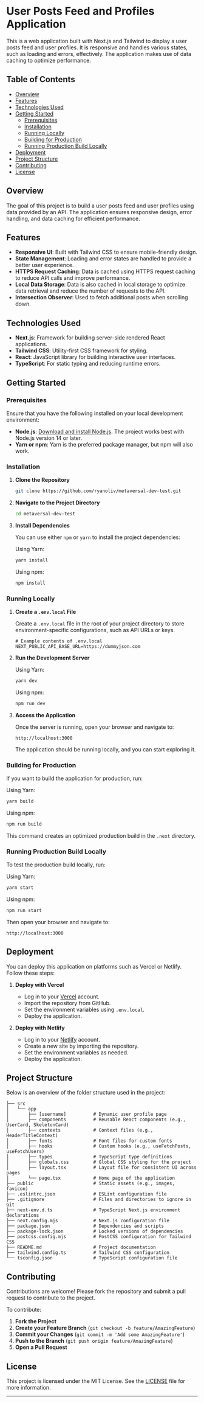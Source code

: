 # User Posts Feed and Profiles Application

This is a web application built with Next.js and Tailwind to display a user posts feed and user profiles. It is responsive and handles various states, such as loading and errors, effectively. The application makes use of data caching to optimize performance.

## Table of Contents

- [Overview](#overview)
- [Features](#features)
- [Technologies Used](#technologies-used)
- [Getting Started](#getting-started)
  - [Prerequisites](#prerequisites)
  - [Installation](#installation)
  - [Running Locally](#running-locally)
  - [Building for Production](#building-for-production)
  - [Running Production Build Locally](#running-production-build-locally)
- [Deployment](#deployment)
- [Project Structure](#project-structure)
- [Contributing](#contributing)
- [License](#license)

## Overview

The goal of this project is to build a user posts feed and user profiles using data provided by an API. The application ensures responsive design, error handling, and data caching for efficient performance.

## Features

- **Responsive UI**: Built with Tailwind CSS to ensure mobile-friendly design.
- **State Management**: Loading and error states are handled to provide a better user experience.
- **HTTPS Request Caching**: Data is cached using HTTPS request caching to reduce API calls and improve performance.
- **Local Data Storage**: Data is also cached in local storage to optimize data retrieval and reduce the number of requests to the API.
- **Intersection Observer**: Used to fetch additional posts when scrolling down.

## Technologies Used

- **Next.js**: Framework for building server-side rendered React applications.
- **Tailwind CSS**: Utility-first CSS framework for styling.
- **React**: JavaScript library for building interactive user interfaces.
- **TypeScript**: For static typing and reducing runtime errors.

## Getting Started

### Prerequisites

Ensure that you have the following installed on your local development environment:

- **Node.js**: [Download and install Node.js](https://nodejs.org/en/download/). The project works best with Node.js version 14 or later.
- **Yarn or npm**: Yarn is the preferred package manager, but npm will also work.

### Installation

1. **Clone the Repository**

   ```sh
   git clone https://github.com/ryanoliv/metaversal-dev-test.git
   ```

2. **Navigate to the Project Directory**

   ```sh
   cd metaversal-dev-test
   ```

3. **Install Dependencies**

   You can use either `npm` or `yarn` to install the project dependencies:

   Using Yarn:

   ```sh
   yarn install
   ```

   Using npm:

   ```sh
   npm install
   ```

### Running Locally

1. **Create a `.env.local` File**

   Create a `.env.local` file in the root of your project directory to store environment-specific configurations, such as API URLs or keys.

   ```plaintext
   # Example contents of .env.local
   NEXT_PUBLIC_API_BASE_URL=https://dummyjson.com
   ```

2. **Run the Development Server**

   Using Yarn:

   ```sh
   yarn dev
   ```

   Using npm:

   ```sh
   npm run dev
   ```

3. **Access the Application**

   Once the server is running, open your browser and navigate to:

   ```
   http://localhost:3000
   ```

   The application should be running locally, and you can start exploring it.

### Building for Production

If you want to build the application for production, run:

Using Yarn:

```sh
yarn build
```

Using npm:

```sh
npm run build
```

This command creates an optimized production build in the `.next` directory.

### Running Production Build Locally

To test the production build locally, run:

Using Yarn:

```sh
yarn start
```

Using npm:

```sh
npm run start
```

Then open your browser and navigate to:

```
http://localhost:3000
```

## Deployment

You can deploy this application on platforms such as Vercel or Netlify. Follow these steps:

1. **Deploy with Vercel**

   - Log in to your [Vercel](https://vercel.com/) account.
   - Import the repository from GitHub.
   - Set the environment variables using `.env.local`.
   - Deploy the application.

2. **Deploy with Netlify**

   - Log in to your [Netlify](https://www.netlify.com/) account.
   - Create a new site by importing the repository.
   - Set the environment variables as needed.
   - Deploy the application.

## Project Structure

Below is an overview of the folder structure used in the project:

```
├── src
│   └── app
│       ├── [username]          # Dynamic user profile page
│       ├── components          # Reusable React components (e.g., UserCard, SkeletonCard)
│       ├── contexts            # Context files (e.g., HeaderTitleContext)
│       ├── fonts               # Font files for custom fonts
│       ├── hooks               # Custom hooks (e.g., useFetchPosts, useFetchUsers)
│       ├── types               # TypeScript type definitions
│       ├── globals.css         # Global CSS styling for the project
│       ├── layout.tsx          # Layout file for consistent UI across pages
│       └── page.tsx            # Home page of the application
├── public                      # Static assets (e.g., images, favicon)
├── .eslintrc.json              # ESLint configuration file
├── .gitignore                  # Files and directories to ignore in Git
├── next-env.d.ts               # TypeScript Next.js environment declarations
├── next.config.mjs             # Next.js configuration file
├── package.json                # Dependencies and scripts
├── package-lock.json           # Locked versions of dependencies
├── postcss.config.mjs          # PostCSS configuration for Tailwind CSS
├── README.md                   # Project documentation
├── tailwind.config.ts          # Tailwind CSS configuration
└── tsconfig.json               # TypeScript configuration file
```

## Contributing

Contributions are welcome! Please fork the repository and submit a pull request to contribute to the project.

To contribute:

1. **Fork the Project**
2. **Create your Feature Branch** (`git checkout -b feature/AmazingFeature`)
3. **Commit your Changes** (`git commit -m 'Add some AmazingFeature'`)
4. **Push to the Branch** (`git push origin feature/AmazingFeature`)
5. **Open a Pull Request**

## License

This project is licensed under the MIT License. See the [LICENSE](LICENSE) file for more information.

---
